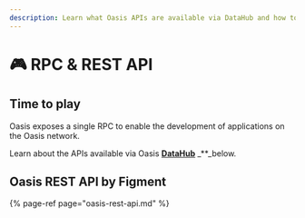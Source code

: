 ```yaml
---
description: Learn what Oasis APIs are available via DataHub and how to use them
---
```


# 🎮 RPC & REST API

## Time to play

Oasis exposes a single RPC to enable the development of applications on the Oasis network.

Learn about the APIs available via Oasis [**DataHub**](https://datahub.figment.io/sign_up?service=oasis) _\*\*_below.

## Oasis REST API by Figment

{% page-ref page="oasis-rest-api.md" %}

